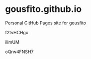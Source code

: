 # gousfito.github.io
Personal GitHub Pages site for gousfito




































f2tvHCHgx


ilimUM

oQrw4FNSH7
